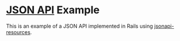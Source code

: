 # [JSON API][jsonapi] Example

This is an example of a JSON API implemented in Rails using [jsonapi-resources][jsonapi-resources].

[jsonapi]: http://jsonapi.org
[jsonapi-resources]: https://github.com/cerebris/jsonapi-resources
